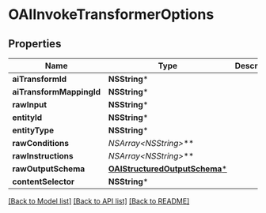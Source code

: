 # OAIInvokeTransformerOptions

## Properties
Name | Type | Description | Notes
------------ | ------------- | ------------- | -------------
**aiTransformId** | **NSString*** |  | [optional] 
**aiTransformMappingId** | **NSString*** |  | [optional] 
**rawInput** | **NSString*** |  | [optional] 
**entityId** | **NSString*** |  | [optional] 
**entityType** | **NSString*** |  | [optional] 
**rawConditions** | **NSArray&lt;NSString*&gt;*** |  | [optional] 
**rawInstructions** | **NSArray&lt;NSString*&gt;*** |  | [optional] 
**rawOutputSchema** | [**OAIStructuredOutputSchema***](OAIStructuredOutputSchema) |  | [optional] 
**contentSelector** | **NSString*** |  | [optional] 

[[Back to Model list]](../README#documentation-for-models) [[Back to API list]](../README#documentation-for-api-endpoints) [[Back to README]](../README)


